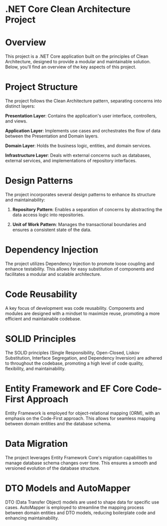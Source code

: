 # .NET Core Clean Architecture Project

# Overview

This project is a .NET Core application built on the principles of Clean Architecture, designed to provide a modular and maintainable solution. Below, you'll find an overview of the key aspects of this project.

# Project Structure

The project follows the Clean Architecture pattern, separating concerns into distinct layers:

**Presentation Layer**: Contains the application's user interface, controllers, and views.

**Application Layer**: Implements use cases and orchestrates the flow of data between the Presentation and Domain layers.

**Domain Layer**: Holds the business logic, entities, and domain services.

**Infrastructure Layer**: Deals with external concerns such as databases, external services, and implementations of repository interfaces.

# Design Patterns

The project incorporates several design patterns to enhance its structure and maintainability:

1. **Repository Pattern**: Enables a separation of concerns by abstracting the data access logic into repositories.

2. **Unit of Work Pattern**: Manages the transactional boundaries and ensures a consistent state of the data.

# Dependency Injection

The project utilizes Dependency Injection to promote loose coupling and enhance testability. This allows for easy substitution of components and facilitates a modular and scalable architecture.

# Code Reusability

A key focus of development was code reusability. Components and modules are designed with a mindset to maximize reuse, promoting a more efficient and maintainable codebase.

# SOLID Principles

The SOLID principles (Single Responsibility, Open-Closed, Liskov Substitution, Interface Segregation, and Dependency Inversion) are adhered to throughout the codebase, promoting a high level of code quality, flexibility, and maintainability.

# Entity Framework and EF Core Code-First Approach

Entity Framework is employed for object-relational mapping (ORM), with an emphasis on the Code-First approach. This allows for seamless mapping between domain entities and the database schema.

# Data Migration

The project leverages Entity Framework Core's migration capabilities to manage database schema changes over time. This ensures a smooth and versioned evolution of the database structure.

# DTO Models and AutoMapper

DTO (Data Transfer Object) models are used to shape data for specific use cases. AutoMapper is employed to streamline the mapping process between domain entities and DTO models, reducing boilerplate code and enhancing maintainability.

